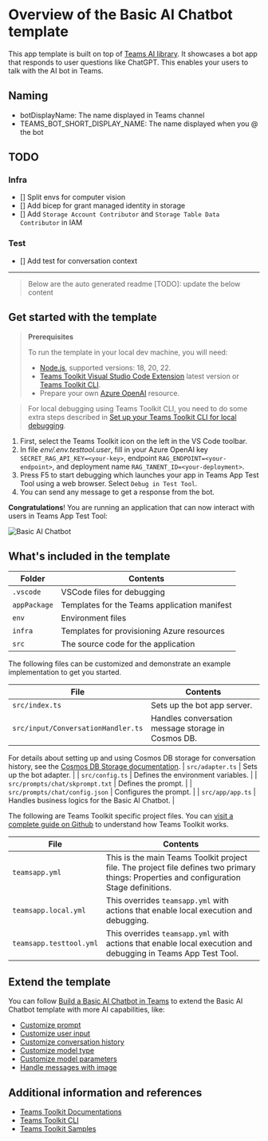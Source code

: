 # Overview of the Basic AI Chatbot template

This app template is built on top of [Teams AI library](https://aka.ms/teams-ai-library).
It showcases a bot app that responds to user questions like ChatGPT. This enables your users to talk with the AI bot in Teams.

## Naming

- botDisplayName: The name displayed in Teams channel
- TEAMS_BOT_SHORT_DISPLAY_NAME: The name displayed when you @ the bot

## TODO

### Infra

- [] Split envs for computer vision
- [] Add bicep for grant managed identity in storage
- [] Add `Storage Account Contributor` and `Storage Table Data Contributor` in IAM

### Test

- [] Add test for conversation context

---

> Below are the auto generated readme
> [TODO]: update the below content 

## Get started with the template


> **Prerequisites**
>
> To run the template in your local dev machine, you will need:
>
> - [Node.js](https://nodejs.org/), supported versions: 18, 20, 22.
> - [Teams Toolkit Visual Studio Code Extension](https://aka.ms/teams-toolkit) latest version or [Teams Toolkit CLI](https://aka.ms/teamsfx-toolkit-cli).
> - Prepare your own [Azure OpenAI](https://aka.ms/oai/access) resource.

> For local debugging using Teams Toolkit CLI, you need to do some extra steps described in [Set up your Teams Toolkit CLI for local debugging](https://aka.ms/teamsfx-cli-debugging).

1. First, select the Teams Toolkit icon on the left in the VS Code toolbar.
1. In file _env/.env.testtool.user_, fill in your Azure OpenAI key `SECRET_RAG_API_KEY=<your-key>`, endpoint `RAG_ENDPOINT=<your-endpoint>`, and deployment name `RAG_TANENT_ID=<your-deployment>`.
1. Press F5 to start debugging which launches your app in Teams App Test Tool using a web browser. Select `Debug in Test Tool`.
1. You can send any message to get a response from the bot.

**Congratulations**! You are running an application that can now interact with users in Teams App Test Tool:

![Basic AI Chatbot](https://github.com/OfficeDev/TeamsFx/assets/9698542/9bd22201-8fda-4252-a0b3-79531c963e5e)

## What's included in the template

| Folder       | Contents                                     |
| ------------ | -------------------------------------------- |
| `.vscode`    | VSCode files for debugging                   |
| `appPackage` | Templates for the Teams application manifest |
| `env`        | Environment files                            |
| `infra`      | Templates for provisioning Azure resources   |
| `src`        | The source code for the application          |

The following files can be customized and demonstrate an example implementation to get you started.

| File                            | Contents                                          |
| ------------------------------- | ------------------------------------------------- |
| `src/index.ts`                  | Sets up the bot app server.                       |
| `src/input/ConversationHandler.ts` | Handles conversation message storage in Cosmos DB. |

For details about setting up and using Cosmos DB storage for conversation history, see the [Cosmos DB Storage documentation](./docs/cosmos-db-storage.md).
| `src/adapter.ts`                | Sets up the bot adapter.                          |
| `src/config.ts`                 | Defines the environment variables.                |
| `src/prompts/chat/skprompt.txt` | Defines the prompt.                               |
| `src/prompts/chat/config.json`  | Configures the prompt.                            |
| `src/app/app.ts`                | Handles business logics for the Basic AI Chatbot. |

The following are Teams Toolkit specific project files. You can [visit a complete guide on Github](https://github.com/OfficeDev/TeamsFx/wiki/Teams-Toolkit-Visual-Studio-Code-v5-Guide#overview) to understand how Teams Toolkit works.

| File                    | Contents                                                                                                                                  |
| ----------------------- | ----------------------------------------------------------------------------------------------------------------------------------------- |
| `teamsapp.yml`          | This is the main Teams Toolkit project file. The project file defines two primary things: Properties and configuration Stage definitions. |
| `teamsapp.local.yml`    | This overrides `teamsapp.yml` with actions that enable local execution and debugging.                                                     |
| `teamsapp.testtool.yml` | This overrides `teamsapp.yml` with actions that enable local execution and debugging in Teams App Test Tool.                              |

## Extend the template

You can follow [Build a Basic AI Chatbot in Teams](https://aka.ms/teamsfx-basic-ai-chatbot) to extend the Basic AI Chatbot template with more AI capabilities, like:

- [Customize prompt](https://aka.ms/teamsfx-basic-ai-chatbot#customize-prompt)
- [Customize user input](https://aka.ms/teamsfx-basic-ai-chatbot#customize-user-input)
- [Customize conversation history](https://aka.ms/teamsfx-basic-ai-chatbot#customize-conversation-history)
- [Customize model type](https://aka.ms/teamsfx-basic-ai-chatbot#customize-model-type)
- [Customize model parameters](https://aka.ms/teamsfx-basic-ai-chatbot#customize-model-parameters)
- [Handle messages with image](https://aka.ms/teamsfx-basic-ai-chatbot#handle-messages-with-image)

## Additional information and references

- [Teams Toolkit Documentations](https://docs.microsoft.com/microsoftteams/platform/toolkit/teams-toolkit-fundamentals)
- [Teams Toolkit CLI](https://aka.ms/teamsfx-toolkit-cli)
- [Teams Toolkit Samples](https://github.com/OfficeDev/TeamsFx-Samples)
